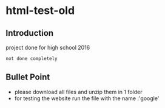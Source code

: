 # html-test-old
## Introduction

project done for high school 2016

```
not done completely 
```

## Bullet Point

* please download all files and unzip them in 1 folder
* for testing the website run the file with the name :'google' 
